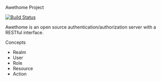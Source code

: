 Awethome Project

[![Build Status](https://api.travis-ci.org/awethome/server.svg?branch=master)](https://api.travis-ci.org/awethome/server)

Awethome is an open source authentication/authorization server with a RESTful interface.

Concepts
 * Realm
 * User
 * Role
 * Resource
 * Action